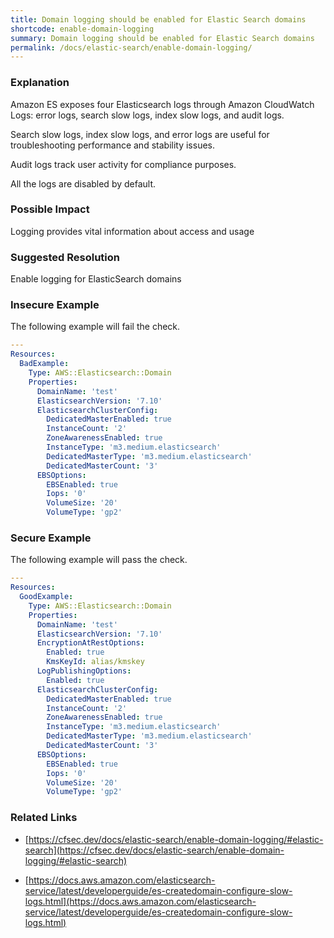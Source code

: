 ```yaml
---
title: Domain logging should be enabled for Elastic Search domains
shortcode: enable-domain-logging
summary: Domain logging should be enabled for Elastic Search domains 
permalink: /docs/elastic-search/enable-domain-logging/
---
```


### Explanation

Amazon ES exposes four Elasticsearch logs through Amazon CloudWatch Logs: error logs, search slow logs, index slow logs, and audit logs. 

Search slow logs, index slow logs, and error logs are useful for troubleshooting performance and stability issues. 

Audit logs track user activity for compliance purposes. 

All the logs are disabled by default.

### Possible Impact
Logging provides vital information about access and usage

### Suggested Resolution
Enable logging for ElasticSearch domains


### Insecure Example

The following example will fail the  check.

```yaml
---
Resources:
  BadExample:
    Type: AWS::Elasticsearch::Domain
    Properties:
      DomainName: 'test'
      ElasticsearchVersion: '7.10'
      ElasticsearchClusterConfig:
        DedicatedMasterEnabled: true
        InstanceCount: '2'
        ZoneAwarenessEnabled: true
        InstanceType: 'm3.medium.elasticsearch'
        DedicatedMasterType: 'm3.medium.elasticsearch'
        DedicatedMasterCount: '3'
      EBSOptions:
        EBSEnabled: true
        Iops: '0'
        VolumeSize: '20'
        VolumeType: 'gp2'

```



### Secure Example

The following example will pass the  check.

```yaml
---
Resources:
  GoodExample:
    Type: AWS::Elasticsearch::Domain
    Properties:
      DomainName: 'test'
      ElasticsearchVersion: '7.10'
      EncryptionAtRestOptions:
        Enabled: true
        KmsKeyId: alias/kmskey
      LogPublishingOptions:
        Enabled: true
      ElasticsearchClusterConfig:
        DedicatedMasterEnabled: true
        InstanceCount: '2'
        ZoneAwarenessEnabled: true
        InstanceType: 'm3.medium.elasticsearch'
        DedicatedMasterType: 'm3.medium.elasticsearch'
        DedicatedMasterCount: '3'
      EBSOptions:
        EBSEnabled: true
        Iops: '0'
        VolumeSize: '20'
        VolumeType: 'gp2'

```




### Related Links


- [https://cfsec.dev/docs/elastic-search/enable-domain-logging/#elastic-search](https://cfsec.dev/docs/elastic-search/enable-domain-logging/#elastic-search)

- [https://docs.aws.amazon.com/elasticsearch-service/latest/developerguide/es-createdomain-configure-slow-logs.html](https://docs.aws.amazon.com/elasticsearch-service/latest/developerguide/es-createdomain-configure-slow-logs.html)


